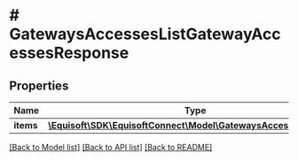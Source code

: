 # # GatewaysAccessesListGatewayAccessesResponse

## Properties

Name | Type | Description | Notes
------------ | ------------- | ------------- | -------------
**items** | [**\Equisoft\SDK\EquisoftConnect\Model\GatewaysAccessesAccess[]**](GatewaysAccessesAccess.md) |  |

[[Back to Model list]](../../README.md#models) [[Back to API list]](../../README.md#endpoints) [[Back to README]](../../README.md)
